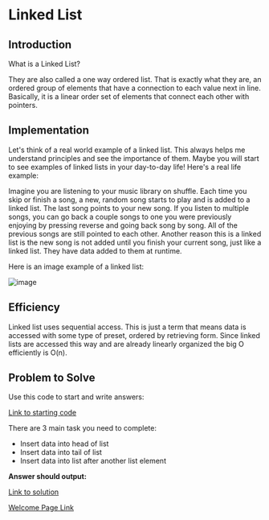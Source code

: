 # Linked List
## Introduction
What is a Linked List?

They are also called a one way ordered list.  That is exactly what they are, an ordered group of elements that have a connection to each value next in line.  Basically, it is a linear order set of elements that connect each other with pointers.
## Implementation
Let's think of a real world example of a linked list.  This always helps me understand principles and see the importance of them.  Maybe you will start to see examples of linked lists in your day-to-day life!  Here's a real life example:

Imagine you are listening to your music library on shuffle.  Each time you skip or finish a song, a new, random song starts to play and is added to a linked list.  The last song points to your new song.  If you listen to multiple songs, you can go back a couple songs to one you were previously enjoying by pressing reverse and going back song by song.  All of the previous songs are still pointed to each other.  Another reason this is a linked list is the new song is not added until you finish your current song, just like a linked list.  They have data added to them at runtime.  

Here is an image example of a linked list:

![image](https://user-images.githubusercontent.com/97404870/178087458-414074c7-791b-4057-b27e-dcc7448bc061.png)


## Efficiency
Linked list uses sequential access.  This is just a term that means data is accessed with some type of preset, ordered by retrieving form.  Since linked lists are accessed this way and are already linearly organized the big O efficiently is O(n).


## Problem to Solve

Use this code to start and write answers:

[Link to starting code](https://github.com/jakesoulier/DataStructuresProj/blob/main/linkedLists.py)

There are 3 main task you need to complete:

* Insert data into head of list
* Insert data into tail of list
* Insert data into list after another list element

**Answer should output:**


[Link to solution](https://github.com/jakesoulier/DataStructuresProj/blob/main/linkedList-solution.py)


[Welcome Page Link](https://github.com/jakesoulier/DataStructuresProj/blob/main/0-welcome.md)


